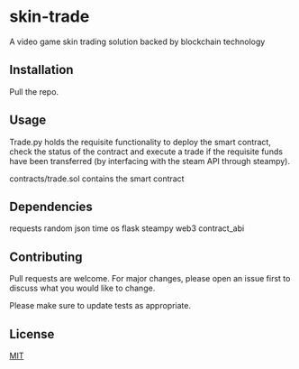 # skin-trade
A video game skin trading solution backed by blockchain technology

## Installation

Pull the repo.

## Usage
Trade.py holds the requisite functionality to deploy the smart contract, check the status of the contract and execute a trade if the requisite funds have been transferred (by interfacing with the steam API through steampy).

contracts/trade.sol contains the smart contract
## Dependencies
requests
random
json
time
os
flask 
steampy
web3
contract_abi


## Contributing
Pull requests are welcome. For major changes, please open an issue first to discuss what you would like to change.

Please make sure to update tests as appropriate.

## License
[MIT](https://choosealicense.com/licenses/mit/)
